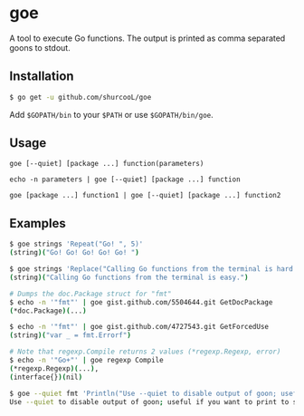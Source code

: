 goe
===

A tool to execute Go functions. The output is printed as comma separated goons to stdout.

Installation
------------
```bash
$ go get -u github.com/shurcooL/goe
```

Add `$GOPATH/bin` to your `$PATH` or use `$GOPATH/bin/goe`.

Usage
-----
```
goe [--quiet] [package ...] function(parameters)

echo -n parameters | goe [--quiet] [package ...] function

goe [package ...] function1 | goe [--quiet] [package ...] function2
```

Examples
--------
```bash
$ goe strings 'Repeat("Go! ", 5)'
(string)("Go! Go! Go! Go! Go! ")

$ goe strings 'Replace("Calling Go functions from the terminal is hard.", "hard", "easy", -1)'
(string)("Calling Go functions from the terminal is easy.")

# Dumps the doc.Package struct for "fmt"
$ echo -n '"fmt"' | goe gist.github.com/5504644.git GetDocPackage
(*doc.Package)(...)

$ echo -n '"fmt"' | goe gist.github.com/4727543.git GetForcedUse
(string)("var _ = fmt.Errorf")

# Note that regexp.Compile returns 2 values (*regexp.Regexp, error)
$ echo -n '"Go+"' | goe regexp Compile
(*regexp.Regexp)(...),
(interface{})(nil)

$ goe --quiet fmt 'Println("Use --quiet to disable output of goon; useful if you want to print to stdout.")'
Use --quiet to disable output of goon; useful if you want to print to stdout.
```
